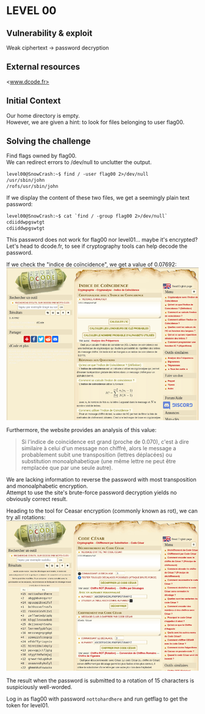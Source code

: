 # LEVEL 00

## Vulnerability & exploit

Weak ciphertext -> password decryption

## External resources

<www.dcode.fr>

## Initial Context

Our home directory is empty.\
However, we are given a hint: to look for files belonging to user flag00.

## Solving the challenge

Find flags owned by flag00.  
We can redirect errors to /dev/null to unclutter the output.

```
level00@SnowCrash:~$ find / -user flag00 2>/dev/null
/usr/sbin/john
/rofs/usr/sbin/john
```

If we display the content of these two files, we get a seemingly plain text password:

```
level00@SnowCrash:~$ cat `find / -group flag00 2>/dev/null`
cdiiddwpgswtgt
cdiiddwpgswtgt
```

This password does not work for flag00 nor level01... maybe it's encrypted?  
Let's head to dcode.fr, to see if cryptography tools can help decode the password.

If we check the "indice de coïncidence", we get a value of 0.07692:  
![](images/dcode_ic.jpg)

Furthermore, the website provides an analysis of this value:

> Si l'indice de coincidence est grand (proche de 0.070), c'est à dire similaire à celui d'un message non chiffré,
> alors le message a probablement subit une transposition (lettres déplacées)
> ou substitution monoalphabetique (une même lettre ne peut être remplacée que par une seule autre).

We are lacking information to reverse the password with most transposition and monoalphabetic encryption.  
Attempt to use the site's brute-force password decryption yields no obviously correct result.

Heading to the tool for Ceasar encryption (commonly known as rot), we can try all rotations:  
![](images/dcode_cesar.jpg)

The result when the password is submitted to a rotation of 15 characters is suspiciously well-worded.

Log in as flag00 with password `nottohardhere` and run getflag to get the token for level01.
